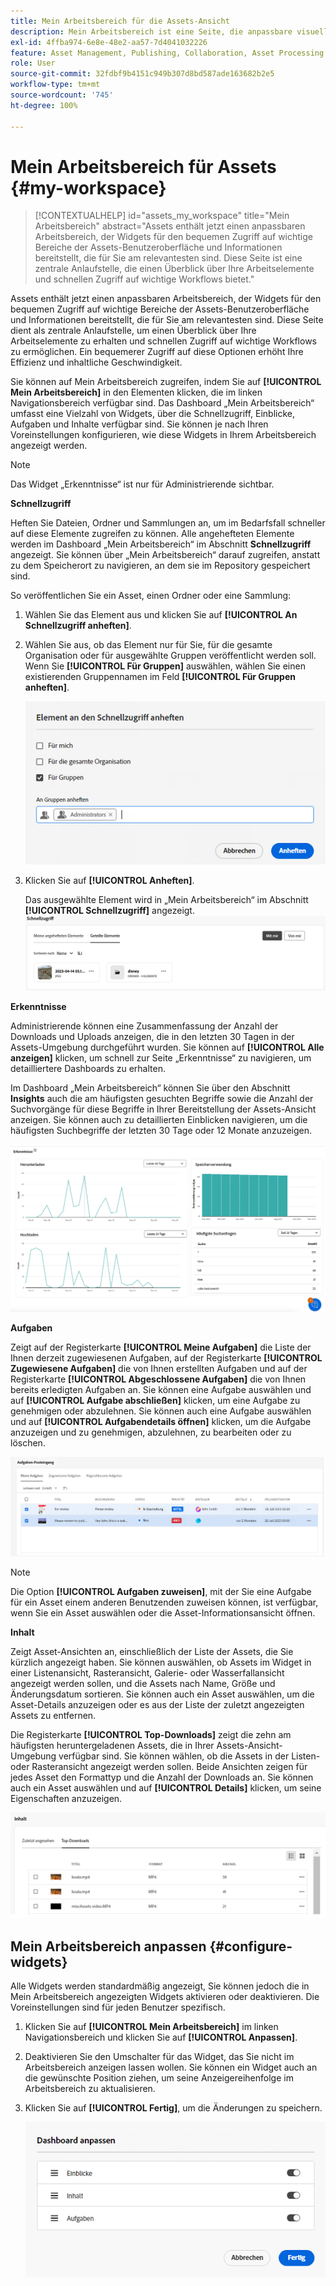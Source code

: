 ```yaml
---
title: Mein Arbeitsbereich für die Assets-Ansicht
description: Mein Arbeitsbereich ist eine Seite, die anpassbare visuelle Module bietet, mit denen Sie bequem auf wichtige Bereiche der Assets-Benutzeroberfläche und Informationen zugreifen können, die für den Benutzenden am relevantesten sind.
exl-id: 4ffba974-6e8e-48e2-aa57-7d4041032226
feature: Asset Management, Publishing, Collaboration, Asset Processing
role: User
source-git-commit: 32fdbf9b4151c949b307d8bd587ade163682b2e5
workflow-type: tm+mt
source-wordcount: '745'
ht-degree: 100%

---
```


# Mein Arbeitsbereich für Assets {#my-workspace}

>[!CONTEXTUALHELP]
>id="assets_my_workspace"
>title="Mein Arbeitsbereich"
>abstract="Assets enthält jetzt einen anpassbaren Arbeitsbereich, der Widgets für den bequemen Zugriff auf wichtige Bereiche der Assets-Benutzeroberfläche und Informationen bereitstellt, die für Sie am relevantesten sind. Diese Seite ist eine zentrale Anlaufstelle, die einen Überblick über Ihre Arbeitselemente und schnellen Zugriff auf wichtige Workflows bietet."

Assets enthält jetzt einen anpassbaren Arbeitsbereich, der Widgets für den bequemen Zugriff auf wichtige Bereiche der Assets-Benutzeroberfläche und Informationen bereitstellt, die für Sie am relevantesten sind. Diese Seite dient als zentrale Anlaufstelle, um einen Überblick über Ihre Arbeitselemente zu erhalten und schnellen Zugriff auf wichtige Workflows zu ermöglichen. Ein bequemerer Zugriff auf diese Optionen erhöht Ihre Effizienz und inhaltliche Geschwindigkeit.

Sie können auf Mein Arbeitsbereich zugreifen, indem Sie auf **[!UICONTROL Mein Arbeitsbereich]** in den Elementen klicken, die im linken Navigationsbereich verfügbar sind. Das Dashboard „Mein Arbeitsbereich“ umfasst eine Vielzahl von Widgets, über die Schnellzugriff, Einblicke, Aufgaben und Inhalte verfügbar sind. Sie können je nach Ihren Voreinstellungen konfigurieren, wie diese Widgets in Ihrem Arbeitsbereich angezeigt werden.

>[!NOTE]
>
>Das Widget „Erkenntnisse“ ist nur für Administrierende sichtbar.

<!--

**New features coming soon**

Highlights upcoming features for Assets.

![New features coming soon in Workspace](assets/new-features.png)

-->



**Schnellzugriff**

Heften Sie Dateien, Ordner und Sammlungen an, um im Bedarfsfall schneller auf diese Elemente zugreifen zu können. Alle angehefteten Elemente werden im Dashboard „Mein Arbeitsbereich“ im Abschnitt **Schnellzugriff** angezeigt. Sie können über „Mein Arbeitsbereich“ darauf zugreifen, anstatt zu dem Speicherort zu navigieren, an dem sie im Repository gespeichert sind.

So veröffentlichen Sie ein Asset, einen Ordner oder eine Sammlung:

1. Wählen Sie das Element aus und klicken Sie auf **[!UICONTROL An Schnellzugriff anheften]**.

1. Wählen Sie aus, ob das Element nur für Sie, für die gesamte Organisation oder für ausgewählte Gruppen veröffentlicht werden soll. Wenn Sie **[!UICONTROL Für Gruppen]** auswählen, wählen Sie einen existierenden Gruppennamen im Feld **[!UICONTROL Für Gruppen anheften]**.

   ![Anheften von Elementen für Gruppen](assets/pin-items-for-groups.png)
1. Klicken Sie auf **[!UICONTROL Anheften]**.

   Das ausgewählte Element wird in „Mein Arbeitsbereich“ im Abschnitt **[!UICONTROL Schnellzugriff]** angezeigt.
   ![Aufgaben in Workspace](assets/quick-access.png)

**Erkenntnisse**

Administrierende können eine Zusammenfassung der Anzahl der Downloads und Uploads anzeigen, die in den letzten 30 Tagen in der Assets-Umgebung durchgeführt wurden. Sie können auf **[!UICONTROL Alle anzeigen]** klicken, um schnell zur Seite „Erkenntnisse“ zu navigieren, um detailliertere Dashboards zu erhalten.

Im Dashboard „Mein Arbeitsbereich“ können Sie über den Abschnitt **Insights** auch die am häufigsten gesuchten Begriffe sowie die Anzahl der Suchvorgänge für diese Begriffe in Ihrer Bereitstellung der Assets-Ansicht anzeigen. Sie können auch zu detaillierten Einblicken navigieren, um die häufigsten Suchbegriffe der letzten 30 Tage oder 12 Monate anzuzeigen.

![Erkenntnisse in Workspace](assets/insights.png)

**Aufgaben**

Zeigt auf der Registerkarte **[!UICONTROL Meine Aufgaben]** die Liste der Ihnen derzeit zugewiesenen Aufgaben, auf der Registerkarte **[!UICONTROL Zugewiesene Aufgaben]** die von Ihnen erstellten Aufgaben und auf der Registerkarte **[!UICONTROL Abgeschlossene Aufgaben]** die von Ihnen bereits erledigten Aufgaben an. Sie können eine Aufgabe auswählen und auf **[!UICONTROL Aufgabe abschließen]** klicken, um eine Aufgabe zu genehmigen oder abzulehnen. Sie können auch eine Aufgabe auswählen und auf **[!UICONTROL Aufgabendetails öffnen]** klicken, um die Aufgabe anzuzeigen und zu genehmigen, abzulehnen, zu bearbeiten oder zu löschen.

![Aufgaben in Workspace](assets/tasks-workspace.png)

>[!NOTE]
>
> Die Option **[!UICONTROL Aufgaben zuweisen]**, mit der Sie eine Aufgabe für ein Asset einem anderen Benutzenden zuweisen können, ist verfügbar, wenn Sie ein Asset auswählen oder die Asset-Informationsansicht öffnen.

**Inhalt**

Zeigt Asset-Ansichten an, einschließlich der Liste der Assets, die Sie kürzlich angezeigt haben. Sie können auswählen, ob Assets im Widget in einer Listenansicht, Rasteransicht, Galerie- oder Wasserfallansicht angezeigt werden sollen, und die Assets nach Name, Größe und Änderungsdatum sortieren. Sie können auch ein Asset auswählen, um die Asset-Details anzuzeigen oder es aus der Liste der zuletzt angezeigten Assets zu entfernen.

Die Registerkarte **[!UICONTROL Top-Downloads]** zeigt die zehn am häufigsten heruntergeladenen Assets, die in Ihrer Assets-Ansicht-Umgebung verfügbar sind. Sie können wählen, ob die Assets in der Listen- oder Rasteransicht angezeigt werden sollen. Beide Ansichten zeigen für jedes Asset den Formattyp und die Anzahl der Downloads an. Sie können auch ein Asset auswählen und auf **[!UICONTROL Details]** klicken, um seine Eigenschaften anzuzeigen.

![Inhalts-Widget in Workspace](assets/workspace-content.png)

## Mein Arbeitsbereich anpassen {#configure-widgets}

Alle Widgets werden standardmäßig angezeigt, Sie können jedoch die in Mein Arbeitsbereich angezeigten Widgets aktivieren oder deaktivieren. Die Voreinstellungen sind für jeden Benutzer spezifisch.

1. Klicken Sie auf **[!UICONTROL Mein Arbeitsbereich]** im linken Navigationsbereich und klicken Sie auf **[!UICONTROL Anpassen]**.

1. Deaktivieren Sie den Umschalter für das Widget, das Sie nicht im Arbeitsbereich anzeigen lassen wollen. Sie können ein Widget auch an die gewünschte Position ziehen, um seine Anzeigereihenfolge im Arbeitsbereich zu aktualisieren.

1. Klicken Sie auf **[!UICONTROL Fertig]**, um die Änderungen zu speichern.

   ![Anpassen von Widgets in Workspace](assets/customize-workspace.png)
